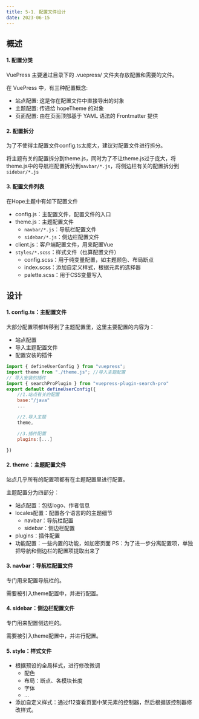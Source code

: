 ```yaml
---
title: 5-1. 配置文件设计
date: 2023-06-15
---
```

## 概述
#### 1. 配置分类
VuePress 主要通过目录下的 .vuepress/ 文件夹存放配置和需要的文件。

在 VuePress 中，有三种配置概念:
- 站点配置: 这是你在配置文件中直接导出的对象
- 主题配置: 传递给 hopeTheme 的对象
- 页面配置: 由在页面顶部基于 YAML 语法的 Frontmatter 提供

#### 2. 配置拆分
为了不使得主配置文件config.ts太庞大，建议对配置文件进行拆分。

将主题有关的配置拆分到theme.js，同时为了不让theme.js过于庞大，将theme.js中的导航栏配置拆分到`navbar/*.js`，将侧边栏有关的配置拆分到`sidebar/*.js`

#### 3. 配置文件列表
在Hope主题中有如下配置文件
- config.js：主配置文件，配置文件的入口
- theme.js：主题配置文件
    - `navbar/*.js`：导航栏配置文件
    - `sidebar/*.js`：侧边栏配置文件
- client.js：客户端配置文件，用来配置Vue
- `styles/*.scss`：样式文件（也算配置文件）
    - config.scss：用于纯变量配置，如主题颜色、布局断点
    - index.scss：添加自定义样式，根据元素的选择器
    - palette.scss：用于CSS变量写入

## 设计
#### 1. config.ts：主配置文件
大部分配置项都转移到了主题配置里，这里主要配置的内容为：
- 站点配置
- 导入主题配置文件
- 配置安装的插件
```js
import { defineUserConfig } from "vuepress";
import theme from "./theme.js"; //导入主题配置
// 导入安装的插件
import { searchProPlugin } from "vuepress-plugin-search-pro"
export default defineUserConfig({
    //1.站点有关的配置
    base:"/java" 
    ...

    //2.导入主题
    theme,

    //3.插件配置
    plugins:[...]

})
```

#### 2. theme：主题配置文件
站点几乎所有的配置项都有在主题配置里进行配置。

主题配置分为四部分：
- 站点配置：包括logo、作者信息
- locales配置：配置各个语言的的主题细节
    - navbar：导航栏配置
    - sidebar：侧边栏配置
- plugins：插件配置
- 功能配置：一些内置的功能，如加密页面
PS：为了进一步分离配置项，单独把导航和侧边栏的配置项提取出来了

#### 3. navbar：导航栏配置文件
专门用来配置导航栏的。

需要被引入theme配置中，并进行配置。

#### 4. sidebar：侧边栏配置文件
专门用来配置侧边栏的。

需要被引入theme配置中，并进行配置。

#### 5. style：样式文件
- 根据预设的全局样式，进行修改微调
    - 配色
    - 布局：断点、各模块长度
    - 字体
    - ...
- 添加自定义样式：通过f12查看页面中某元素的控制器，然后根据该控制器修改样式。

